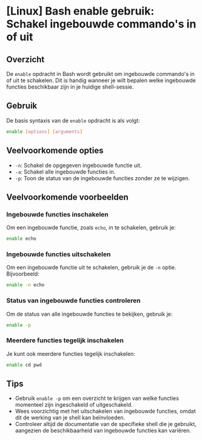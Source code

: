 # [Linux] Bash enable gebruik: Schakel ingebouwde commando's in of uit

## Overzicht
De `enable` opdracht in Bash wordt gebruikt om ingebouwde commando's in of uit te schakelen. Dit is handig wanneer je wilt bepalen welke ingebouwde functies beschikbaar zijn in je huidige shell-sessie.

## Gebruik
De basis syntaxis van de `enable` opdracht is als volgt:

```bash
enable [options] [arguments]
```

## Veelvoorkomende opties
- `-n`: Schakel de opgegeven ingebouwde functie uit.
- `-a`: Schakel alle ingebouwde functies in.
- `-p`: Toon de status van de ingebouwde functies zonder ze te wijzigen.

## Veelvoorkomende voorbeelden

### Ingebouwde functies inschakelen
Om een ingebouwde functie, zoals `echo`, in te schakelen, gebruik je:

```bash
enable echo
```

### Ingebouwde functies uitschakelen
Om een ingebouwde functie uit te schakelen, gebruik je de `-n` optie. Bijvoorbeeld:

```bash
enable -n echo
```

### Status van ingebouwde functies controleren
Om de status van alle ingebouwde functies te bekijken, gebruik je:

```bash
enable -p
```

### Meerdere functies tegelijk inschakelen
Je kunt ook meerdere functies tegelijk inschakelen:

```bash
enable cd pwd
```

## Tips
- Gebruik `enable -p` om een overzicht te krijgen van welke functies momenteel zijn ingeschakeld of uitgeschakeld.
- Wees voorzichtig met het uitschakelen van ingebouwde functies, omdat dit de werking van je shell kan beïnvloeden.
- Controleer altijd de documentatie van de specifieke shell die je gebruikt, aangezien de beschikbaarheid van ingebouwde functies kan variëren.